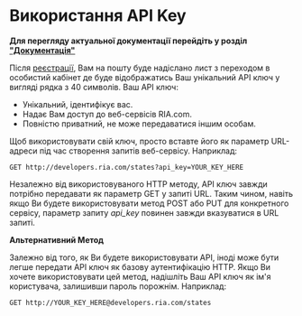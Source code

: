 # Використання API Key

**Для перегляду актуальної документації перейдіть у розділ ["Документація"](https://developers.ria.com/docs/)**

Після [реєстрації](/signup), Вам на пошту буде надіслано лист з переходом в особистий кабінет де буде відображатись Ваш унікальний API ключ у вигляді рядка з 40 символів. Ваш API ключ:

*   Унікальний, ідентифікує вас.
*   Надає Вам доступ до веб-сервісів RIA.com.
*   Повністю приватний, не може передаватися іншим особам.

Щоб використовувати свій ключ, просто вставте його як параметр URL-адреси під час створення запитів веб-сервісу. Наприклад:

`GET http://developers.ria.com/states?api_key=YOUR_KEY_HERE`

Незалежно від використовуваного HTTP методу, API ключ завжди потрібно передавати як параметр GET у запиті URL. Таким чином, навіть якщо Ви будете використовувати метод POST або PUT для конкретного сервісу, параметр запиту _api_key_ повинен завжди вказуватися в URL запиті.

**Альтернативний Метод**

Залежно від того, як Ви будете використовувати API, іноді може бути легше передати API ключ як базову аутентифікацію HTTP. Якщо Ви хочете використовувати цей метод, надішліть Ваш API ключ як ім'я користувача, залишивши пароль порожнім. Наприклад:

`GET http://YOUR_KEY_HERE@developers.ria.com/states`

